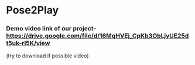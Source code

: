 # Pose2Play

### Demo video link of our project-https://drive.google.com/file/d/16MqHVEj_CpKb3ObLjyUE25dt5uk-rI5K/view
(try to download if possible video)
